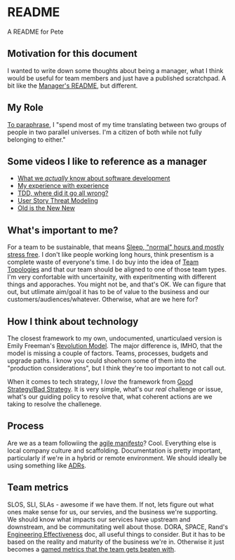 # README
A README for Pete

## Motivation for this document
I wanted to write down some thoughts about being a manager, what I think would be useful for team members and just have a published scratchpad. A bit like the [Manager's README](https://managerreadme.com/), but different.

## My Role
[To paraphrase](https://linearb.io/blog/being-vp-of-software-development-is-harder-than-being-ceo), I "spend most of my time translating between two groups of people in two parallel universes. I'm a citizen of both while not fully belonging to either."

## Some videos I like to reference as a manager
* [What we _actually_ know about software development](https://www.youtube.com/watch?v=HrVtA-ue-x0)
* [My experience with experience](https://www.youtube.com/watch?v=0na_1A_-Ebo)
* [TDD, where did it go all wrong?](https://www.youtube.com/watch?v=EZ05e7EMOLM)
* [User Story Threat Modeling](https://www.youtube.com/watch?v=hU3-33wDyAo)
* [Old is the New New](https://www.youtube.com/watch?v=AbgsfeGvg3E)

## What's important to me?
For a team to be sustainable, that means [Sleep, "normal" hours and mostly stress free](https://increment.com/teams/the-epistemology-of-software-quality/). I don't like people working long hours, think presentism is a complete waste of everyone's time. 
I do buy into the idea of [Team Topologies](https://teamtopologies.com/) and that our team should be aligned to one of those team types. 
I'm very confortable with uncertainity, with experitmenting with different things and apporaches. You might not be, and that's OK. We can figure that out, but utlimate aim/goal it has to be of value to the business and our customers/audiences/whatever. Otherwise, what are we here for?

## How I think about technology
The closest framework to my own, undocumented, unarticulaed version is Emily Freeman's [Revolution Model](https://github.com/revolution-model/introduction). The major difference is, IMHO, that the model is missing a couple of factors. Teams, processes, budgets and upgrade paths. 
I know you could shoehorn some of them into the "production considerations", but I think they're too important to not call out. 

When it comes to tech strategy, I _love_ the framework from [Good Strategy/Bad Strategy](https://www.amazon.co.uk/Good-Strategy-Bad-Difference-Matters/dp/1846684811). It is very simple, what's our *real* challenge or issue, what's our guiding policy to resolve that, what coherent actions are we taking to resolve the challenege. 

## Process
Are we as a team followiing the [agile manifesto](https://agilemanifesto.org/)? Cool. Everything else is local company culture and scaffolding. 
Documentation is pretty important, particularly if we're in a hybrid or remote environment. We should ideally be using something like [ADRs](https://adr.github.io/). 

## Team metrics
SLOS, SLI, SLAs - awesome if we have them. If not, lets figure out what ones make sense for us, our servies, and the business we're supporting. We should know what impacts our services have upstream and downstream, and be communitating well about those.
DORA, SPACE, Rand's [Engineering Effectiveness](https://docs.google.com/document/d/1nQcUspTfMQIMlmKd8S-VmMAu0sEuzvavBruq85D2-ZI) doc, all useful things to consider. But it has to be based on the reality and maturity of the business we're in. Otherwise it just becomes a [gamed metrics that the team gets beaten with](https://en.wikipedia.org/wiki/Goodhart%27s_law). 
